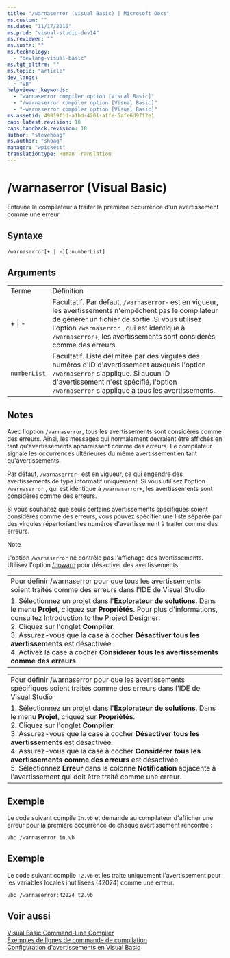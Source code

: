 ```yaml
---
title: "/warnaserror (Visual Basic) | Microsoft Docs"
ms.custom: ""
ms.date: "11/17/2016"
ms.prod: "visual-studio-dev14"
ms.reviewer: ""
ms.suite: ""
ms.technology: 
  - "devlang-visual-basic"
ms.tgt_pltfrm: ""
ms.topic: "article"
dev_langs: 
  - "VB"
helpviewer_keywords: 
  - "warnaserror compiler option [Visual Basic]"
  - "/warnaserror compiler option [Visual Basic]"
  - "-warnaserror compiler option [Visual Basic]"
ms.assetid: 49819f1d-a1bd-4201-affe-5afe6d9712e1
caps.latest.revision: 18
caps.handback.revision: 18
author: "stevehoag"
ms.author: "shoag"
manager: "wpickett"
translationtype: Human Translation
---
```

# /warnaserror (Visual Basic)
Entraîne le compilateur à traiter la première occurrence d'un avertissement comme une erreur.  
  
## Syntaxe  
  
```  
/warnaserror[+ | -][:numberList]  
```  
  
## Arguments  
  
|||  
|-|-|  
|Terme|Définition|  
|\+ &#124; \-|Facultatif.  Par défaut, `/warnaserror-` est en vigueur, les avertissements n'empêchent pas le compilateur de générer un fichier de sortie.  Si vous utilisez l'option `/warnaserror` , qui est identique à `/warnaserror+`, les avertissements sont considérés comme des erreurs.|  
|`numberList`|Facultatif.  Liste délimitée par des virgules des numéros d'ID d'avertissement auxquels l'option `/warnaserror` s'applique.  Si aucun ID d'avertissement n'est spécifié, l'option `/warnaserror` s'applique à tous les avertissements.|  
  
## Notes  
 Avec l'option `/warnaserror`, tous les avertissements sont considérés comme des erreurs.  Ainsi, les messages qui normalement devraient être affichés en tant qu'avertissements apparaissent comme des erreurs.  Le compilateur signale les occurrences ultérieures du même avertissement en tant qu'avertissements.  
  
 Par défaut, `/warnaserror-` est en vigueur, ce qui engendre des avertissements de type informatif uniquement.  Si vous utilisez l'option `/warnaserror` , qui est identique à `/warnaserror+`, les avertissements sont considérés comme des erreurs.  
  
 Si vous souhaitez que seuls certains avertissements spécifiques soient considérés comme des erreurs, vous pouvez spécifier une liste séparée par des virgules répertoriant les numéros d'avertissement à traiter comme des erreurs.  
  
> [!NOTE]
>  L'option `/warnaserror` ne contrôle pas l'affichage des avertissements.  Utilisez l'option [\/nowarn](../../../visual-basic/reference/command-line-compiler/nowarn.md) pour désactiver des avertissements.  
  
||  
|-|  
|Pour définir \/warnaserror pour que tous les avertissements soient traités comme des erreurs dans l'IDE de Visual Studio|  
|1.  Sélectionnez un projet dans l'**Explorateur de solutions**.  Dans le menu **Projet**, cliquez sur **Propriétés**.  Pour plus d'informations, consultez [Introduction to the Project Designer](http://msdn.microsoft.com/fr-fr/898dd854-c98d-430c-ba1b-a913ce3c73d7).<br />2.  Cliquez sur l'onglet **Compiler**.<br />3.  Assurez\-vous que la case à cocher **Désactiver tous les avertissements** est désactivée.<br />4.  Activez la case à cocher **Considérer tous les avertissements comme des erreurs**.|  
  
||  
|-|  
|Pour définir \/warnaserror pour que les avertissements spécifiques soient traités comme des erreurs dans l'IDE de Visual Studio|  
|1.  Sélectionnez un projet dans l'**Explorateur de solutions**.  Dans le menu **Projet**, cliquez sur **Propriétés**.<br />2.  Cliquez sur l'onglet **Compiler**.<br />3.  Assurez\-vous que la case à cocher **Désactiver tous les avertissements** est désactivée.<br />4.  Assurez\-vous que la case à cocher **Considérer tous les avertissements comme des erreurs** est désactivée.<br />5.  Sélectionnez **Erreur** dans la colonne **Notification** adjacente à l'avertissement qui doit être traité comme une erreur.|  
  
## Exemple  
 Le code suivant compile `In.vb` et demande au compilateur d'afficher une erreur pour la première occurrence de chaque avertissement rencontré :  
  
```  
vbc /warnaserror in.vb  
```  
  
## Exemple  
 Le code suivant compile `T2.vb` et les traite uniquement l'avertissement pour les variables locales inutilisées \(42024\) comme une erreur.  
  
```  
vbc /warnaserror:42024 t2.vb  
```  
  
## Voir aussi  
 [Visual Basic Command\-Line Compiler](../../../visual-basic/reference/command-line-compiler/index.md)   
 [Exemples de lignes de commande de compilation](../../../visual-basic/reference/command-line-compiler/sample-compilation-command-lines.md)   
 [Configuration d'avertissements en Visual Basic](/visual-studio/ide/configuring-warnings-in-visual-basic)